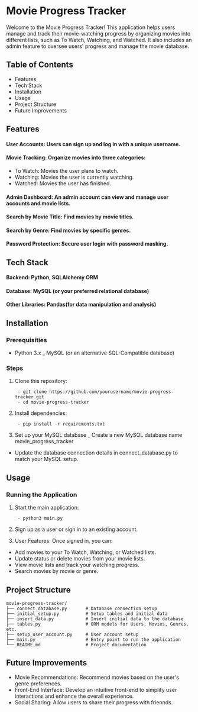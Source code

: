 # Movie Progress Tracker

Welcome to the Movie Progress Tracker! This application helps users manage and track their movie-watching progress by organizing movies into different lists, such as To Watch, Watching, and Watched. It also includes an admin feature to oversee users' progress and manage the movie database.

## Table of Contents
- Features
- Tech Stack
- Installation
- Usage
- Project Structure
- Future Improvements

## Features
#### User Accounts: Users can sign up and log in with a unique username.
#### Movie Tracking: Organize movies into three categories:
- To Watch: Movies the user plans to watch.
- Watching: Movies the user is currently watching.
- Watched: Movies the user has finished.
#### Admin Dashboard: An admin account can view and manage user accounts and movie lists.
#### Search by Movie Title: Find movies by movie titles.
#### Search by Genre: Find movies by specific genres.
#### Password Protection: Secure user login with password masking.

## Tech Stack
#### Backend: Python, SQLAlchemy ORM
#### Database: MySQL (or your preferred relational database)
#### Other Libraries: Pandas(for data manipulation and analysis)

## Installation 
### Prerequisities
- Python 3.x
_ MySQL (or an alternative SQL-Compatible database)

### Steps 
1. Clone this repository:

		- git clone https://github.com/yourusername/movie-progress-tracker.git
		- cd movie-progress-tracker

2. Install dependencies:

		- pip install -r requirements.txt
	
4. Set up your MySQL database
_ Create a new MySQL database name movie_progress_tracker
- Update the database connection details in connect_database.py to match your MySQL setup.

## Usage 
### Running the Application
1. Start the main application:

   		- python3 main.py
   
2. Sign up as a user or sign in to an existing account.
3. User Features: Once signed in, you can:
- Add movies to your To Watch, Watching, or Watched lists.
- Update status or delete movies from your movie lists.
- View movie lists and track your watching progress.
- Search movies by movie or genre.

## Project Structure

	movie-progress-tracker/
	├── connect_database.py       # Database connection setup
	├── initial_setup.py          # Setup tables and initial data
	├── insert_data.py		      # Insert initial data to the database
	├── tables.py                 # ORM models for Users, Movies, Genres, etc.
	├── setup_user_account.py     # User account setup                 
	├── main.py                   # Entry point to run the application
	└── README.md                 # Project documentation

## Future Improvements
- Movie Recommendations: Recommend movies based on the user's genre preferences. 
- Front-End Interface: Develop an intuitive front-end to simplify user interactions and enhance the overall experience. 
- Social Sharing: Allow users to share their progress with friennds.








